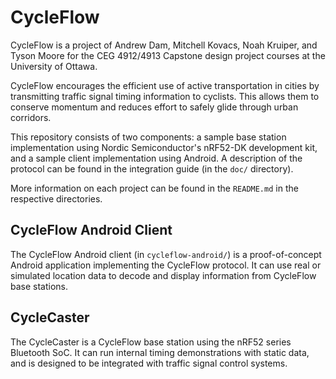 # CycleFlow

CycleFlow is a project of Andrew Dam, Mitchell Kovacs, Noah Kruiper, and
Tyson Moore for the CEG 4912/4913 Capstone design project courses at the
University of Ottawa. 

CycleFlow encourages the efficient use of active transportation in cities by
transmitting traffic signal timing information to cyclists. This allows them to
conserve momentum and reduces effort to safely glide through urban corridors.

This repository consists of two components: a sample base station implementation
using Nordic Semiconductor's nRF52-DK development kit, and a sample client
implementation using Android. A description of the protocol can be found in
the integration guide (in the `doc/` directory).

More information on each project can be found in the `README.md` in the
respective directories.

## CycleFlow Android Client

The CycleFlow Android client (in `cycleflow-android/`) is a proof-of-concept
Android application implementing the CycleFlow protocol. It can use real or
simulated location data to decode and display information from CycleFlow base
stations. 

## CycleCaster

The CycleCaster is a CycleFlow base station using the nRF52 series Bluetooth
SoC. It can run internal timing demonstrations with static data, and is designed
to be integrated with traffic signal control systems.
